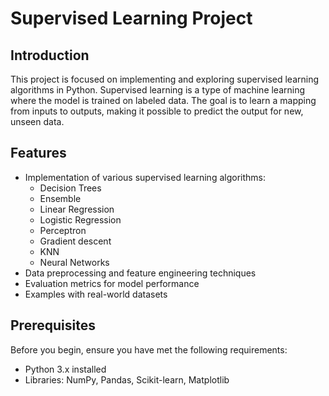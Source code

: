 # Supervised Learning Project

## Introduction

This project is focused on implementing and exploring supervised learning algorithms in Python. Supervised learning is a type of machine learning where the model is trained on labeled data. The goal is to learn a mapping from inputs to outputs, making it possible to predict the output for new, unseen data.

## Features

- Implementation of various supervised learning algorithms:
  - Decision Trees
  - Ensemble
  - Linear Regression
  - Logistic Regression
  - Perceptron
  - Gradient descent
  - KNN
  - Neural Networks
- Data preprocessing and feature engineering techniques
- Evaluation metrics for model performance
- Examples with real-world datasets

## Prerequisites

Before you begin, ensure you have met the following requirements:
- Python 3.x installed
- Libraries: NumPy, Pandas, Scikit-learn, Matplotlib  

